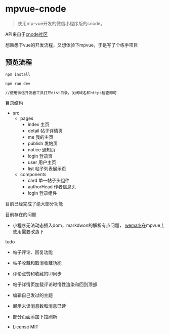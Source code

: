 # mpvue-cnode

> 使用mp-vue开发的微信小程序版的cnode。

API来自于[cnode社区](https://cnodejs.org/api)

想熟悉下vue的开发流程，又想体验下mpvue，于是写了个练手项目

## 预览流程

``` bash
npm install

npm run dev

//使用微信开发者工具打开dist目录，关闭域名和https检查即可
```



目录结构
- src
  - pages
    - index 主页
    - detail 帖子详情页
    - me 我的主页
    - publish 发帖页
    - notice 通知页
    - login 登录页
    - user 用户主页
    - list 帖子列表展示页
  - components
    - card 单一帖子头组件
    - authorHead 作者信息头
    - login 登录组件

目前已经完成了绝大部分功能

目前存在的问题
- 小程序无法动态插入dom，markdwon的解析有点问题， [wemark](https://github.com/TooBug/wemark)在mpvue上使用需要改造下


todo

  - 帖子评论、回复功能
  - 帖子收藏和取消收藏功能
  - 评论点赞和收藏的UI同步
  - 帖子详情页加载评论时惰性渲染和回到顶部
  - 编辑自己发过的主题
  - 展示未读消息数和消息已读
  - 部分页面添加下拉刷新

- License
MIT
